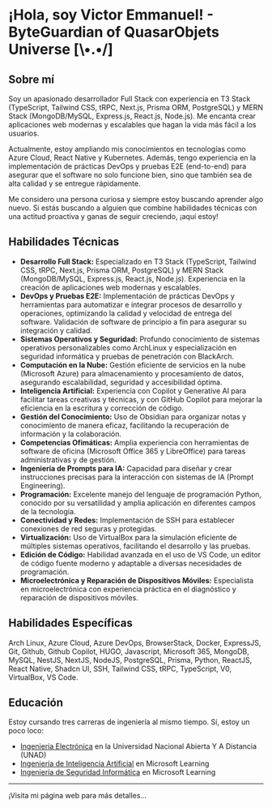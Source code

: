 # ¡Hola, soy Victor Emmanuel! - ByteGuardian of QuasarObjets Universe [\•.•/] 

## Sobre mí

Soy un apasionado desarrollador Full Stack con experiencia en T3 Stack (TypeScript, Tailwind CSS, tRPC, Next.js, Prisma ORM, PostgreSQL) y MERN Stack (MongoDB/MySQL, Express.js, React.js, Node.js). Me encanta crear aplicaciones web modernas y escalables que hagan la vida más fácil a los usuarios.

Actualmente, estoy ampliando mis conocimientos en tecnologías como Azure Cloud, React Native y Kubernetes. Además, tengo experiencia en la implementación de prácticas DevOps y pruebas E2E (end-to-end) para asegurar que el software no solo funcione bien, sino que también sea de alta calidad y se entregue rápidamente.

Me considero una persona curiosa y siempre estoy buscando aprender algo nuevo. Si estás buscando a alguien que combine habilidades técnicas con una actitud proactiva y ganas de seguir creciendo, ¡aquí estoy!


## Habilidades Técnicas 

- **Desarrollo Full Stack:** Especializado en T3 Stack (TypeScript, Tailwind CSS, tRPC, Next.js, Prisma ORM, PostgreSQL) y MERN Stack (MongoDB/MySQL, Express.js, React.js, Node.js). Experiencia en la creación de aplicaciones web modernas y escalables.
- **DevOps y Pruebas E2E:** Implementación de prácticas DevOps y herramientas para automatizar e integrar procesos de desarrollo y operaciones, optimizando la calidad y velocidad de entrega del software. Validación de software de principio a fin para asegurar su integración y calidad.
- **Sistemas Operativos y Seguridad:** Profundo conocimiento de sistemas operativos personalizables como ArchLinux y especialización en seguridad informática y pruebas de penetración con BlackArch.
- **Computación en la Nube:** Gestión eficiente de servicios en la nube (Microsoft Azure) para almacenamiento y procesamiento de datos, asegurando escalabilidad, seguridad y accesibilidad óptima.
- **Inteligencia Artificial:** Experiencia con Copilot y Generative AI para facilitar tareas creativas y técnicas, y con GitHub Copilot para mejorar la eficiencia en la escritura y corrección de código.
- **Gestión del Conocimiento:** Uso de Obsidian para organizar notas y conocimiento de manera eficaz, facilitando la recuperación de información y la colaboración.
- **Competencias Ofimáticas:** Amplia experiencia con herramientas de software de oficina (Microsoft Office 365 y LibreOffice) para tareas administrativas y de gestión.
- **Ingeniería de Prompts para IA:** Capacidad para diseñar y crear instrucciones precisas para la interacción con sistemas de IA (Prompt Engineering).
- **Programación:** Excelente manejo del lenguaje de programación Python, conocido por su versatilidad y amplia aplicación en diferentes campos de la tecnología.
- **Conectividad y Redes:** Implementación de SSH para establecer conexiones de red seguras y protegidas.
- **Virtualización:** Uso de VirtualBox para la simulación eficiente de múltiples sistemas operativos, facilitando el desarrollo y las pruebas.
- **Edición de Código:** Habilidad avanzada en el uso de VS Code, un editor de código fuente moderno y adaptable a diversas necesidades de programación.
- **Microelectrónica y Reparación de Dispositivos Móviles:** Especialista en microelectrónica con experiencia práctica en el diagnóstico y reparación de dispositivos móviles.


## Habilidades Específicas

Arch Linux, Azure Cloud, Azure DevOps, BrowserStack, Docker, ExpressJS, Git, Github, Github Copilot, HUGO, Javascript, Microsoft 365, MongoDB, MySQL, NestJS, NextJS, NodeJS, PostgreSQL, Prisma, Python, ReactJS, React Native, Shadcn UI, SSH, Tailwind CSS, tRPC, TypeScript, V0, VirtualBox, VS Code.


## Educación

Estoy cursando tres carreras de ingeniería al mismo tiempo. Sí, estoy un poco loco:

- [Ingeniería Electrónica](https://estudios.unad.edu.co/ingenieria-electronica/) en la Universidad Nacional Abierta Y A Distancia (UNAD)
- [Ingeniería de Inteligencia Artificial](https://learn.microsoft.com/es-es/training/career-paths/ai-engineer) en Microsoft Learning
- [Ingeniería de Seguridad Informática](https://learn.microsoft.com/es-es/training/career-paths/security-engineer) en Microsoft Learning

---

¡Visita mi página web para más detalles...
